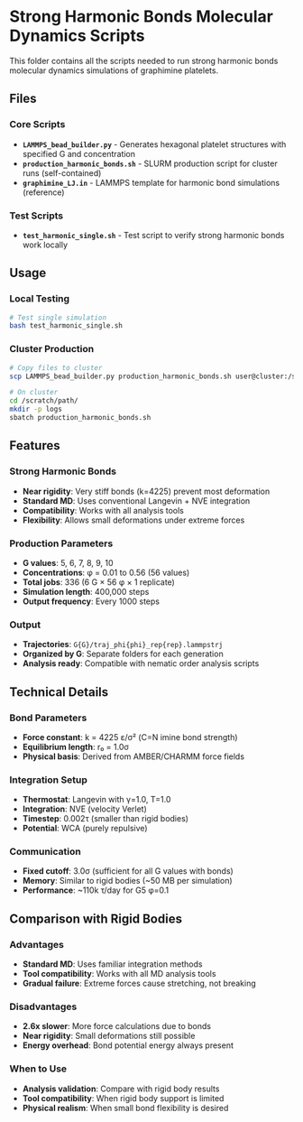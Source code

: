 # Strong Harmonic Bonds Molecular Dynamics Scripts

This folder contains all the scripts needed to run strong harmonic bonds molecular dynamics simulations of graphimine platelets.

## Files

### Core Scripts
- **`LAMMPS_bead_builder.py`** - Generates hexagonal platelet structures with specified G and concentration
- **`production_harmonic_bonds.sh`** - SLURM production script for cluster runs (self-contained)
- **`graphimine_LJ.in`** - LAMMPS template for harmonic bond simulations (reference)

### Test Scripts
- **`test_harmonic_single.sh`** - Test script to verify strong harmonic bonds work locally

## Usage

### Local Testing
```bash
# Test single simulation
bash test_harmonic_single.sh
```

### Cluster Production
```bash
# Copy files to cluster
scp LAMMPS_bead_builder.py production_harmonic_bonds.sh user@cluster:/scratch/path/

# On cluster
cd /scratch/path/
mkdir -p logs
sbatch production_harmonic_bonds.sh
```

## Features

### Strong Harmonic Bonds
- **Near rigidity**: Very stiff bonds (k=4225) prevent most deformation
- **Standard MD**: Uses conventional Langevin + NVE integration
- **Compatibility**: Works with all analysis tools
- **Flexibility**: Allows small deformations under extreme forces

### Production Parameters
- **G values**: 5, 6, 7, 8, 9, 10
- **Concentrations**: φ = 0.01 to 0.56 (56 values)
- **Total jobs**: 336 (6 G × 56 φ × 1 replicate)
- **Simulation length**: 400,000 steps
- **Output frequency**: Every 1000 steps

### Output
- **Trajectories**: `G{G}/traj_phi{phi}_rep{rep}.lammpstrj`
- **Organized by G**: Separate folders for each generation
- **Analysis ready**: Compatible with nematic order analysis scripts

## Technical Details

### Bond Parameters
- **Force constant**: k = 4225 ε/σ² (C=N imine bond strength)
- **Equilibrium length**: r₀ = 1.0σ
- **Physical basis**: Derived from AMBER/CHARMM force fields

### Integration Setup
- **Thermostat**: Langevin with γ=1.0, T=1.0
- **Integration**: NVE (velocity Verlet)
- **Timestep**: 0.002τ (smaller than rigid bodies)
- **Potential**: WCA (purely repulsive)

### Communication
- **Fixed cutoff**: 3.0σ (sufficient for all G values with bonds)
- **Memory**: Similar to rigid bodies (~50 MB per simulation)
- **Performance**: ~110k τ/day for G5 φ=0.1

## Comparison with Rigid Bodies

### Advantages
- **Standard MD**: Uses familiar integration methods
- **Tool compatibility**: Works with all MD analysis tools
- **Gradual failure**: Extreme forces cause stretching, not breaking

### Disadvantages
- **2.6x slower**: More force calculations due to bonds
- **Near rigidity**: Small deformations still possible
- **Energy overhead**: Bond potential energy always present

### When to Use
- **Analysis validation**: Compare with rigid body results
- **Tool compatibility**: When rigid body support is limited
- **Physical realism**: When small bond flexibility is desired
